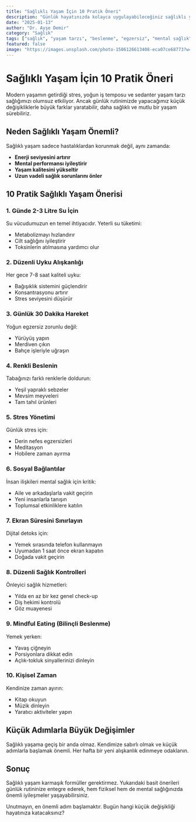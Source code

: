 ```yaml
---
title: "Sağlıklı Yaşam İçin 10 Pratik Öneri"
description: "Günlük hayatınızda kolayca uygulayabileceğiniz sağlıklı yaşam alışkanlıkları ve pratik öneriler. Fiziksel ve mental sağlığınızı iyileştirmek için basit adımlar."
date: "2025-01-13"
author: "Dr. Ayşe Demir"
category: "Sağlık"
tags: ["sağlık", "yaşam tarzı", "beslenme", "egzersiz", "mental sağlık"]
featured: false
image: "https://images.unsplash.com/photo-1506126613408-eca07ce68773?w=800&h=600&fit=crop&crop=entropy&cs=tinysrgb"
---
```


# Sağlıklı Yaşam İçin 10 Pratik Öneri

Modern yaşamın getirdiği stres, yoğun iş temposu ve sedanter yaşam tarzı sağlığımızı olumsuz etkiliyor. Ancak günlük rutinimizde yapacağımız küçük değişikliklerle büyük farklar yaratabilir, daha sağlıklı ve mutlu bir yaşam sürebiliriz.

## Neden Sağlıklı Yaşam Önemli?

Sağlıklı yaşam sadece hastalıklardan korunmak değil, aynı zamanda:

- **Enerji seviyesini artırır**
- **Mental performansı iyileştirir**  
- **Yaşam kalitesini yükseltir**
- **Uzun vadeli sağlık sorunlarını önler**

## 10 Pratik Sağlıklı Yaşam Önerisi

### 1. Günde 2-3 Litre Su İçin

Su vücudumuzun en temel ihtiyacıdır. Yeterli su tüketimi:
- Metabolizmayı hızlandırır
- Cilt sağlığını iyileştirir
- Toksinlerin atılmasına yardımcı olur

### 2. Düzenli Uyku Alışkanlığı

Her gece 7-8 saat kaliteli uyku:
- Bağışıklık sistemini güçlendirir
- Konsantrasyonu artırır
- Stres seviyesini düşürür

### 3. Günlük 30 Dakika Hareket

Yoğun egzersiz zorunlu değil:
- Yürüyüş yapın
- Merdiven çıkın
- Bahçe işleriyle uğraşın

### 4. Renkli Beslenin

Tabağınızı farklı renklerle doldurun:
- Yeşil yapraklı sebzeler
- Mevsim meyveleri
- Tam tahıl ürünleri

### 5. Stres Yönetimi

Günlük stres için:
- Derin nefes egzersizleri
- Meditasyon
- Hobilere zaman ayırma

### 6. Sosyal Bağlantılar

İnsan ilişkileri mental sağlık için kritik:
- Aile ve arkadaşlarla vakit geçirin
- Yeni insanlarla tanışın
- Toplumsal etkinliklere katılın

### 7. Ekran Süresini Sınırlayın

Dijital detoks için:
- Yemek sırasında telefon kullanmayın
- Uyumadan 1 saat önce ekran kapatın
- Doğada vakit geçirin

### 8. Düzenli Sağlık Kontrolleri

Önleyici sağlık hizmetleri:
- Yılda en az bir kez genel check-up
- Diş hekimi kontrolü
- Göz muayenesi

### 9. Mindful Eating (Bilinçli Beslenme)

Yemek yerken:
- Yavaş çiğneyin
- Porsiyonlara dikkat edin
- Açlık-tokluk sinyallerinizi dinleyin

### 10. Kişisel Zaman

Kendinize zaman ayırın:
- Kitap okuyun
- Müzik dinleyin
- Yaratıcı aktiviteler yapın

## Küçük Adımlarla Büyük Değişimler

Sağlıklı yaşama geçiş bir anda olmaz. Kendimize sabırlı olmak ve küçük adımlarla başlamak önemli. Her hafta bir yeni alışkanlık edinmeye odaklanın.

## Sonuç

Sağlıklı yaşam karmaşık formüller gerektirmez. Yukarıdaki basit önerileri günlük rutininize entegre ederek, hem fiziksel hem de mental sağlığınızda önemli iyileşmeler yaşayabilirsiniz.

Unutmayın, en önemli adım başlamaktır. Bugün hangi küçük değişikliği hayatınıza katacaksınız? 
